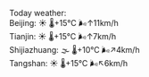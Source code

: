 Today weather:  
Beijing: ☀️   🌡️+15°C 🌬️↑11km/h  
Tianjin: ☀️   🌡️+15°C 🌬️↑7km/h  
Shijiazhuang: 🌫  🌡️+10°C 🌬️↗4km/h  
Tangshan: ☀️   🌡️+15°C 🌬️↖6km/h  
